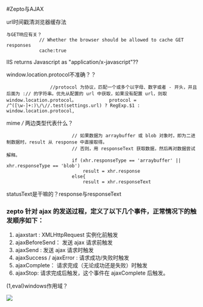 #Zepto与AJAX

url时间戳清浏览器缓存法

````
与GET响应有关？
            // Whether the browser should be allowed to cache GET responses
            cache:true
````

IIS returns Javascript as "application/x-javascript"??

window.location.protocol不准确？？

````
                //protocol 为协议，匹配一个或多个以字母、数字或者 - 开头，并且后面为 :// 的字符串。优先从配置的 url 中获取，如果没有配置 url，则取 window.location.protocol。            protocol = /^([\w-]+:)\/\//.test(settings.url) ? RegExp.$1 : window.location.protocol,
````

mime */* 两边类型代表什么？

````
                        // 如果数据为 arraybuffer 或 blob 对象时，即为二进制数据时，result 从 response 中直接取得。
                        // 否则，用 responseText 获取数据，然后再对数据尝试解释。
                        if (xhr.responseType == 'arraybuffer' || xhr.responseType == 'blob')
                            result = xhr.response
                        else{
                            result = xhr.responseText
````


statusText是干嘛的？response与responseText

### zepto 针对 ajax 的发送过程，定义了以下几个事件，正常情况下的触发顺序如下：
1. ajaxstart : XMLHttpRequest 实例化前触发
2. ajaxBeforeSend： 发送 ajax 请求前触发
3. ajaxSend : 发送 ajax 请求时触发
4. ajaxSuccess / ajaxError : 请求成功/失败时触发
5. ajaxComplete： 请求完成（无论成功还是失败）时触发
6. ajaxStop: 请求完成后触发，这个事件在 ajaxComplete 后触发。


(1,eval)windows作用域？

![](https://ws1.sinaimg.cn/large/006tKfTcgy1fo8189lre2j30wh08m0ub.jpg)